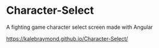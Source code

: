 # Character-Select

A fighting game character select screen made with Angular

https://kalebraymond.github.io/Character-Select/
